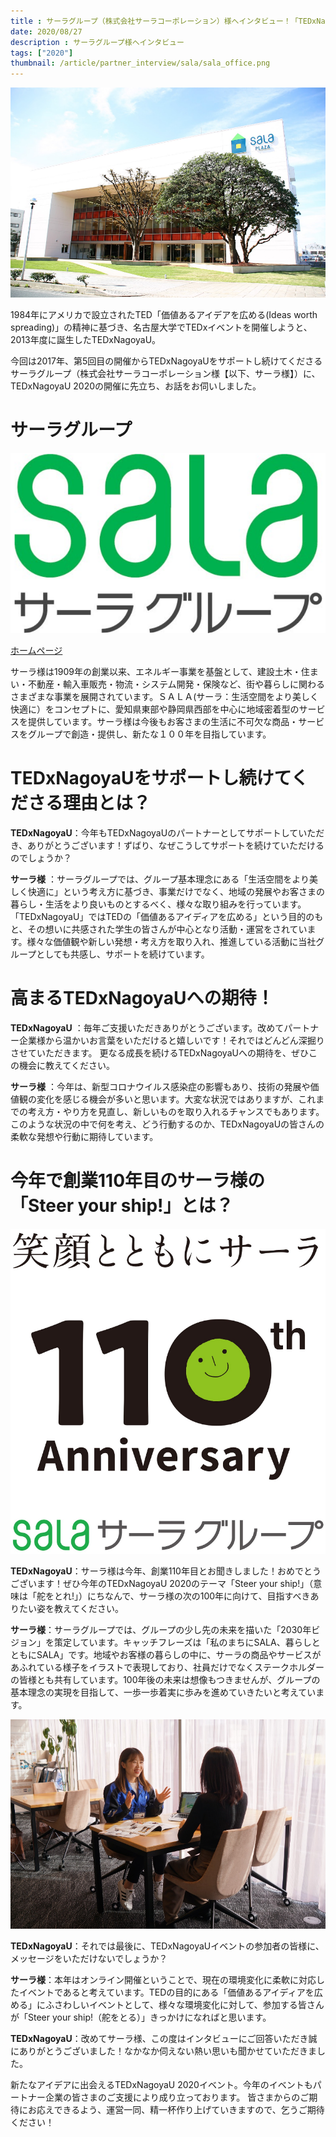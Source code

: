 ```yaml
---
title : サーラグループ（株式会社サーラコーポレーション）様へインタビュー！「TEDxNagoyaUにサポートしていただけるワケとは？」
date: 2020/08/27
description : サーラグループ様へインタビュー
tags: ["2020"]
thumbnail: /article/partner_interview/sala/sala_office.png
---
```


<div align="center">
<img src="/article/partner_interview/sala/sala_office.png" alt="サーラ様オフィス">
</div>

1984年にアメリカで設立されたTED「価値あるアイデアを広める(Ideas worth spreading)」の精神に基づき、名古屋大学でTEDxイベントを開催しようと、2013年度に誕生したTEDxNagoyaU。

今回は2017年、第5回目の開催からTEDxNagoyaUをサポートし続けてくださるサーラグループ（株式会社サーラコーポレーション様【以下、サーラ様】）に、TEDxNagoyaU 2020の開催に先立ち、お話をお伺いしました。

# サーラグループ
<div align="center">
<img src="/article/partner_interview/sala/sala_logo.png" alt="サーラ様ロゴ">
</div>

[ホームページ](https://www.sala.jp/ja/index.html)

サーラ様は1909年の創業以来、エネルギー事業を基盤として、建設土木・住まい・不動産・輸入車販売・物流・システム開発・保険など、街や暮らしに関わるさまざまな事業を展開されています。ＳＡＬＡ(サーラ：生活空間をより美しく快適に）をコンセプトに、愛知県東部や静岡県西部を中心に地域密着型のサービスを提供しています。サーラ様は今後もお客さまの生活に不可欠な商品・サービスをグループで創造・提供し、新たな１００年を目指しています。

# TEDxNagoyaUをサポートし続けてくださる理由とは？
__TEDxNagoyaU__：今年もTEDxNagoyaUのパートナーとしてサポートしていただき、ありがとうございます！ずばり、なぜこうしてサポートを続けていただけるのでしょうか？

__サーラ様__ ：サーラグループでは、グループ基本理念にある「生活空間をより美しく快適に」という考え方に基づき、事業だけでなく、地域の発展やお客さまの暮らし・生活をより良いものとするべく、様々な取り組みを行っています。「TEDxNagoyaU」ではTEDの「価値あるアイディアを広める」という目的のもと、その想いに共感された学生の皆さんが中心となり活動・運営をされています。様々な価値観や新しい発想・考え方を取り入れ、推進している活動に当社グループとしても共感し、サポートを続けています。

# 高まるTEDxNagoyaUへの期待！

__TEDxNagoyaU__ ：毎年ご支援いただきありがとうございます。改めてパートナー企業様から温かいお言葉をいただけると嬉しいです！それではどんどん深掘りさせていただきます。
更なる成長を続けるTEDxNagoyaUへの期待を、ぜひこの機会に教えてください。

__サーラ様__ ：今年は、新型コロナウイルス感染症の影響もあり、技術の発展や価値観の変化を感じる機会が多いと思います。大変な状況ではありますが、これまでの考え方・やり方を見直し、新しいものを取り入れるチャンスでもあります。このような状況の中で何を考え、どう行動するのか、TEDxNagoyaUの皆さんの柔軟な発想や行動に期待しています。

# 今年で創業110年目のサーラ様の「Steer your ship!」とは？
<div align="center">
<img src="/article/partner_interview/sala/sala_logo_100.png" alt="サーラ様100周年ロゴ">
</div>

__TEDxNagoyaU__：サーラ様は今年、創業110年目とお聞きしました！おめでとうございます！ぜひ今年のTEDxNagoyaU 2020のテーマ「Steer your ship!」（意味は「舵をとれ!」）にちなんで、サーラ様の次の100年に向けて、目指すべきありたい姿を教えてください。

__サーラ様__：サーラグループでは、グループの少し先の未来を描いた「2030年ビジョン」を策定しています。キャッチフレーズは「私のまちにSALA、暮らしとともにSALA」です。地域やお客様の暮らしの中に、サーラの商品やサービスがあふれている様子をイラストで表現しており、社員だけでなくステークホルダーの皆様とも共有しています。100年後の未来は想像もつきませんが、グループの基本理念の実現を目指して、一歩一歩着実に歩みを進めていきたいと考えています。

<div align="center">
<img src="/article/partner_interview/sala/meeting.png" alt="打ち合わせの様子">
</div>

__TEDxNagoyaU__：それでは最後に、TEDxNagoyaUイベントの参加者の皆様に、メッセージをいただけないでしょうか？

__サーラ様__：本年はオンライン開催ということで、現在の環境変化に柔軟に対応したイベントであると考えています。TEDの目的にある「価値あるアイディアを広める」にふさわしいイベントとして、様々な環境変化に対して、参加する皆さんが「Steer your ship!（舵をとる）」きっかけになればと思います。

__TEDxNagoyaU__：改めてサーラ様、この度はインタビューにご回答いただき誠にありがとうございました！なかなか伺えない熱い思いも聞かせていただきました。

新たなアイデアに出会えるTEDxNagoyaU 2020イベント。今年のイベントもパートナー企業の皆さまのご支援により成り立っております。
皆さまからのご期待にお応えできるよう、運営一同、精一杯作り上げていきますので、乞うご期待ください！

